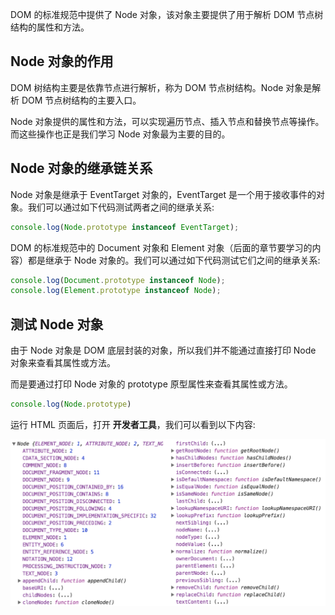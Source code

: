 DOM 的标准规范中提供了 Node 对象，该对象主要提供了用于解析 DOM 节点树结构的属性和方法。

## Node 对象的作用

DOM 树结构主要是依靠节点进行解析，称为 DOM 节点树结构。Node 对象是解析 DOM 节点树结构的主要入口。

Node 对象提供的属性和方法，可以实现遍历节点、插入节点和替换节点等操作。而这些操作也正是我们学习 Node 对象最为主要的目的。

## Node 对象的继承链关系

Node 对象是继承于 EventTarget 对象的，EventTarget 是一个用于接收事件的对象。我们可以通过如下代码测试两者之间的继承关系:

```javascript
console.log(Node.prototype instanceof EventTarget);
```

DOM 的标准规范中的 Document 对象和 Element 对象（后面的章节要学习的内容）都是继承于 Node 对象的。我们可以通过如下代码测试它们之间的继承关系:

```javascript
console.log(Document.prototype instanceof Node);
console.log(Element.prototype instanceof Node);
```

## 测试 Node 对象

由于 Node 对象是 DOM 底层封装的对象，所以我们并不能通过直接打印 Node 对象来查看其属性或方法。

而是要通过打印 Node 对象的 prototype 原型属性来查看其属性或方法。

```javascript
console.log(Node.prototype)
```

运行 HTML 页面后，打开 **开发者工具**，我们可以看到以下内容:

![](images/01.png)


